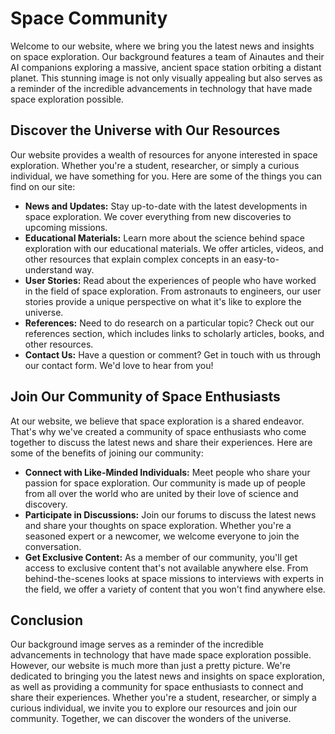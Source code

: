 <!--font:Raleway-->

# Space Community

Welcome to our website, where we bring you the latest news and insights on space exploration. Our background features a team of Ainautes and their AI companions exploring a massive, ancient space station orbiting a distant planet. This stunning image is not only visually appealing but also serves as a reminder of the incredible advancements in technology that have made space exploration possible.

## Discover the Universe with Our Resources

Our website provides a wealth of resources for anyone interested in space exploration. Whether you're a student, researcher, or simply a curious individual, we have something for you. Here are some of the things you can find on our site:

- **News and Updates:** Stay up-to-date with the latest developments in space exploration. We cover everything from new discoveries to upcoming missions.
- **Educational Materials:** Learn more about the science behind space exploration with our educational materials. We offer articles, videos, and other resources that explain complex concepts in an easy-to-understand way.
- **User Stories:** Read about the experiences of people who have worked in the field of space exploration. From astronauts to engineers, our user stories provide a unique perspective on what it's like to explore the universe.
- **References:** Need to do research on a particular topic? Check out our references section, which includes links to scholarly articles, books, and other resources.
- **Contact Us:** Have a question or comment? Get in touch with us through our contact form. We'd love to hear from you!

## Join Our Community of Space Enthusiasts

At our website, we believe that space exploration is a shared endeavor. That's why we've created a community of space enthusiasts who come together to discuss the latest news and share their experiences. Here are some of the benefits of joining our community:

- **Connect with Like-Minded Individuals:** Meet people who share your passion for space exploration. Our community is made up of people from all over the world who are united by their love of science and discovery.
- **Participate in Discussions:** Join our forums to discuss the latest news and share your thoughts on space exploration. Whether you're a seasoned expert or a newcomer, we welcome everyone to join the conversation.
- **Get Exclusive Content:** As a member of our community, you'll get access to exclusive content that's not available anywhere else. From behind-the-scenes looks at space missions to interviews with experts in the field, we offer a variety of content that you won't find anywhere else.

## Conclusion

Our background image serves as a reminder of the incredible advancements in technology that have made space exploration possible. However, our website is much more than just a pretty picture. We're dedicated to bringing you the latest news and insights on space exploration, as well as providing a community for space enthusiasts to connect and share their experiences. Whether you're a student, researcher, or simply a curious individual, we invite you to explore our resources and join our community. Together, we can discover the wonders of the universe.

<!--

Write me content for website with wallpaper which alt text is:

"A team of Ainautes and their AI companions exploring a massive, ancient space station orbiting a distant planet."

The name/title of the page should not be 1:1 copy of the alt text but rather a real content of the website which is using this wallpaper.

- Use markdown format 
- Start with heading
- Heading should be short and concise
- The content should look like a real website 
- The website should not be about the wallpaper, wallpaper is just a related background
- Heading should be contain work "wallpaper" or "background"
- Include real sections like references, contact, user stories, etc. use things relevant to the page purpose.
- Feel free to use structure like headings, bullets, numbering, blockquotes, paragraphs, horizontal lines, etc.
- You can use formatting like bold or _italic_
- You can include UTF-8 emojis
- Links should be only #hash anchors (and you can refer to the document itself)
- Do not include images


---


# Discover the Wonders of Space Exploration with Our AI-Powered Wallpaper

Welcome to our website, where we bring you the latest news and insights on space exploration. Our wallpaper features a team of Ainautes and their AI companions exploring a massive, ancient space station orbiting a distant planet. This stunning image is not only visually appealing but also serves as a reminder of the incredible advancements in technology that have made space exploration possible.

## Explore the Universe with Our Resources

Our website provides a wealth of resources for anyone interested in space exploration. Whether you're a student, researcher, or simply a curious individual, we have something for you. Here are some of the things you can find on our site:

- **News and Updates:** Stay up-to-date with the latest developments in space exploration. We cover everything from new discoveries to upcoming missions.
- **Educational Materials:** Learn more about the science behind space exploration with our educational materials. We offer articles, videos, and other resources that explain complex concepts in an easy-to-understand way.
- **User Stories:** Read about the experiences of people who have worked in the field of space exploration. From astronauts to engineers, our user stories provide a unique perspective on what it's like to explore the universe.
- **References:** Need to do research on a particular topic? Check out our references section, which includes links to scholarly articles, books, and other resources.
- **Contact Us:** Have a question or comment? Get in touch with us through our contact form. We'd love to hear from you!

## Join Our Community of Space Enthusiasts

At our website, we believe that space exploration is a shared endeavor. That's why we've created a community of space enthusiasts who come together to discuss the latest news and share their experiences. Here are some of the benefits of joining our community:

- **Connect with Like-Minded Individuals:** Meet people who share your passion for space exploration. Our community is made up of people from all over the world who are united by their love of science and discovery.
- **Participate in Discussions:** Join our forums to discuss the latest news and share your thoughts on space exploration. Whether you're a seasoned expert or a newcomer, we welcome everyone to join the conversation.
- **Get Exclusive Content:** As a member of our community, you'll get access to exclusive content that's not available anywhere else. From behind-the-scenes looks at space missions to interviews with experts in the field, we offer a variety of content that you won't find anywhere else.

## Conclusion

Our AI-powered wallpaper is just the beginning of what we have to offer. At our website, we're dedicated to bringing you the latest news and insights on space exploration. Whether you're a student, researcher, or simply a curious individual, we invite you to explore our resources and join our community of space enthusiasts. Together, we can discover the wonders of the universe.


---


Heading should not include word "wallpaper". The website should not be about the wallpaper itself, wallpaper is just a related background, rewrite whole content.


---


# Exploring the Wonders of Space: A Community for Space Enthusiasts

Welcome to our website, where we bring you the latest news and insights on space exploration. Our background features a team of Ainautes and their AI companions exploring a massive, ancient space station orbiting a distant planet. This stunning image is not only visually appealing but also serves as a reminder of the incredible advancements in technology that have made space exploration possible.

## Discover the Universe with Our Resources

Our website provides a wealth of resources for anyone interested in space exploration. Whether you're a student, researcher, or simply a curious individual, we have something for you. Here are some of the things you can find on our site:

- **News and Updates:** Stay up-to-date with the latest developments in space exploration. We cover everything from new discoveries to upcoming missions.
- **Educational Materials:** Learn more about the science behind space exploration with our educational materials. We offer articles, videos, and other resources that explain complex concepts in an easy-to-understand way.
- **User Stories:** Read about the experiences of people who have worked in the field of space exploration. From astronauts to engineers, our user stories provide a unique perspective on what it's like to explore the universe.
- **References:** Need to do research on a particular topic? Check out our references section, which includes links to scholarly articles, books, and other resources.
- **Contact Us:** Have a question or comment? Get in touch with us through our contact form. We'd love to hear from you!

## Join Our Community of Space Enthusiasts

At our website, we believe that space exploration is a shared endeavor. That's why we've created a community of space enthusiasts who come together to discuss the latest news and share their experiences. Here are some of the benefits of joining our community:

- **Connect with Like-Minded Individuals:** Meet people who share your passion for space exploration. Our community is made up of people from all over the world who are united by their love of science and discovery.
- **Participate in Discussions:** Join our forums to discuss the latest news and share your thoughts on space exploration. Whether you're a seasoned expert or a newcomer, we welcome everyone to join the conversation.
- **Get Exclusive Content:** As a member of our community, you'll get access to exclusive content that's not available anywhere else. From behind-the-scenes looks at space missions to interviews with experts in the field, we offer a variety of content that you won't find anywhere else.

## Conclusion

Our background image serves as a reminder of the incredible advancements in technology that have made space exploration possible. However, our website is much more than just a pretty picture. We're dedicated to bringing you the latest news and insights on space exploration, as well as providing a community for space enthusiasts to connect and share their experiences. Whether you're a student, researcher, or simply a curious individual, we invite you to explore our resources and join our community. Together, we can discover the wonders of the universe.

-->
